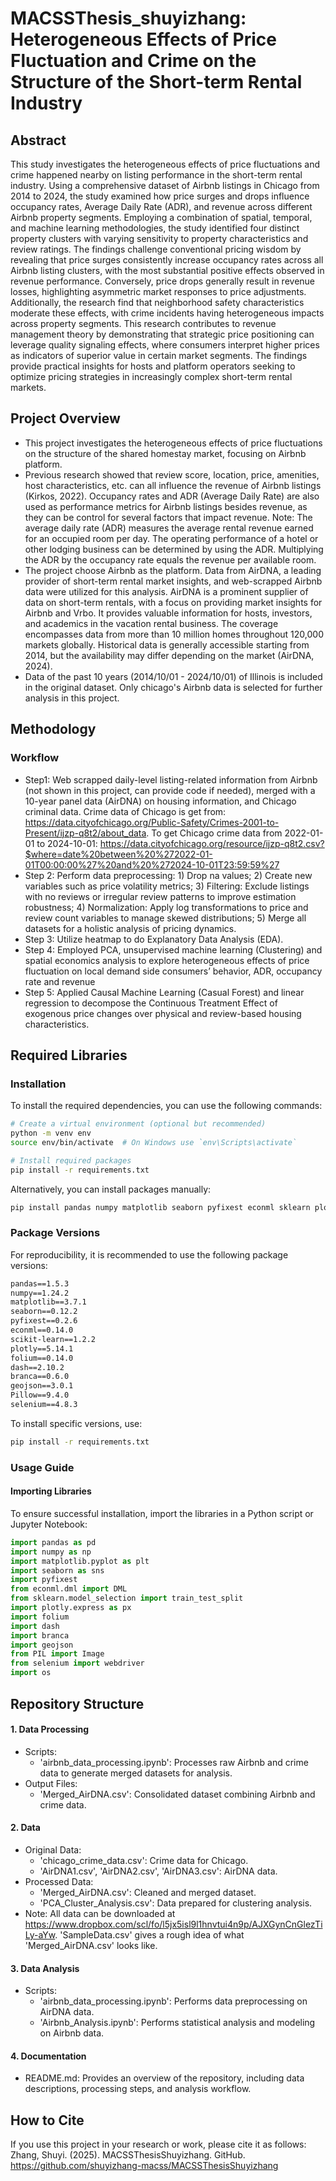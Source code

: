 # MACSSThesis_shuyizhang: Heterogeneous Effects of Price Fluctuation and Crime on the Structure of the Short-term Rental Industry

## Abstract
This study investigates the heterogeneous effects of price fluctuations and crime happened nearby on listing performance in the short-term rental industry. Using a comprehensive dataset of Airbnb listings in Chicago from 2014 to 2024, the study examined how price surges and drops influence occupancy rates, Average Daily Rate (ADR), and revenue across different Airbnb property segments. Employing a combination of spatial, temporal, and machine learning methodologies, the study identified four distinct property clusters with varying sensitivity to property characteristics and review ratings. The findings challenge conventional pricing wisdom by revealing that price surges consistently increase occupancy rates across all Airbnb listing clusters, with the most substantial positive effects observed in revenue performance. Conversely, price drops generally result in revenue losses, highlighting asymmetric market responses to price adjustments. Additionally, the research find that neighborhood safety characteristics moderate these effects, with crime incidents having heterogeneous impacts across property segments. This research contributes to revenue management theory by demonstrating that strategic price positioning can leverage quality signaling effects, where consumers interpret higher prices as indicators of superior value in certain market segments. The findings provide practical insights for hosts and platform operators seeking to optimize pricing strategies in increasingly complex short-term rental markets. 

## Project Overview
- This project investigates the heterogeneous effects of price fluctuations on the structure of the shared homestay market,  focusing on Airbnb platform.
- Previous research showed that review score, location, price, amenities, host characteristics, etc. can all influence the revenue of Airbnb listings (Kirkos, 2022). Occupancy rates and ADR (Average Daily Rate) are also used as performance metrics for Airbnb listings besides revenue, as they can be control for several factors that impact revenue.
Note: The average daily rate (ADR) measures the average rental revenue earned for an occupied room per day. The operating performance of a hotel or other lodging business can be determined by using the ADR. Multiplying the ADR by the occupancy rate equals the revenue per available room.
- The project choose Airbnb as the platform. Data from AirDNA, a leading provider of short-term rental market insights, and web-scrapped Airbnb data were utilized for this analysis. AirDNA is a prominent supplier of data on short-term rentals, with a focus on providing market insights for Airbnb and Vrbo. It provides valuable information for hosts, investors, and academics in the vacation rental business. The coverage encompasses data from more than 10 million homes throughout 120,000 markets globally. Historical data is generally accessible starting from 2014, but the availability may differ depending on the market (AirDNA, 2024). 
- Data of the past 10 years (2014/10/01 - 2024/10/01) of Illinois is included in the original dataset. Only chicago's Airbnb data is selected for further analysis in this project.

## Methodology
### Workflow
- Step1: Web scrapped daily-level listing-related information from Airbnb (not shown in this project, can provide code if needed), merged with a 10-year panel data (AirDNA) on housing information, and Chicago criminal data. Crime data of Chicago is get from: https://data.cityofchicago.org/Public-Safety/Crimes-2001-to-Present/ijzp-q8t2/about_data. To get Chicago crime data from 2022-01-01 to 2024-10-01: https://data.cityofchicago.org/resource/ijzp-q8t2.csv?$where=date%20between%20%272022-01-01T00:00:00%27%20and%20%272024-10-01T23:59:59%27
- Step 2: Perform data preprocessing: 1) Drop na values; 2) Create new variables such as price volatility metrics; 3) Filtering: Exclude listings with no reviews or irregular review patterns to improve estimation robustness; 4) Normalization: Apply log transformations to price and review count variables to manage skewed distributions; 5) Merge all datasets for a holistic analysis of pricing dynamics.
- Step 3: Utilize heatmap to do Explanatory Data Analysis (EDA).
- Step 4: Employed PCA, unsupervised machine learning (Clustering) and spatial economics analysis to explore heterogeneous effects of price
fluctuation on local demand side consumers’ behavior, ADR, occupancy rate and revenue
- Step 5: Applied Causal Machine Learning (Casual Forest) and linear regression to decompose the Continuous Treatment Effect of exogenous price changes over physical and review-based housing characteristics.

## Required Libraries
### Installation
To install the required dependencies, you can use the following commands:

```bash
# Create a virtual environment (optional but recommended)
python -m venv env
source env/bin/activate  # On Windows use `env\Scripts\activate`

# Install required packages
pip install -r requirements.txt
```

Alternatively, you can install packages manually:

```bash
pip install pandas numpy matplotlib seaborn pyfixest econml sklearn plotly folium dash branca geojson pillow selenium
```

### Package Versions
For reproducibility, it is recommended to use the following package versions:

```txt
pandas==1.5.3
numpy==1.24.2
matplotlib==3.7.1
seaborn==0.12.2
pyfixest==0.2.6
econml==0.14.0
scikit-learn==1.2.2
plotly==5.14.1
folium==0.14.0
dash==2.10.2
branca==0.6.0
geojson==3.0.1
Pillow==9.4.0
selenium==4.8.3
```

To install specific versions, use:

```bash
pip install -r requirements.txt
```

### Usage Guide

#### Importing Libraries
To ensure successful installation, import the libraries in a Python script or Jupyter Notebook:

```python
import pandas as pd
import numpy as np
import matplotlib.pyplot as plt
import seaborn as sns
import pyfixest
from econml.dml import DML
from sklearn.model_selection import train_test_split
import plotly.express as px
import folium
import dash
import branca
import geojson
from PIL import Image
from selenium import webdriver
import os
```

## Repository Structure
#### 1. Data Processing
- Scripts:
  - 'airbnb_data_processing.ipynb': Processes raw Airbnb and crime data to generate merged datasets for analysis.
- Output Files:
  - 'Merged_AirDNA.csv': Consolidated dataset combining Airbnb and crime data.

#### 2. Data
- Original Data:
  - 'chicago_crime_data.csv': Crime data for Chicago.
  - 'AirDNA1.csv', 'AirDNA2.csv', 'AirDNA3.csv': AirDNA data.
- Processed Data:
  - 'Merged_AirDNA.csv': Cleaned and merged dataset.
  - 'PCA_Cluster_Analysis.csv': Data prepared for clustering analysis.
- Note: All data can be downloaded at https://www.dropbox.com/scl/fo/l5jx5isl9l1hnvtui4n9p/AJXGynCnGlezTiLy-aYw. 'SampleData.csv' gives a rough idea of what 'Merged_AirDNA.csv' looks like.

#### 3. Data Analysis
- Scripts:
  - 'airbnb_data_processing.ipynb': Performs data preprocessing on AirDNA data.
  - 'Airbnb_Analysis.ipynb': Performs statistical analysis and modeling on Airbnb data.

#### 4. Documentation
- README.md: Provides an overview of the repository, including data descriptions, processing steps, and analysis workflow.

## How to Cite
If you use this project in your research or work, please cite it as follows:
Zhang, Shuyi. (2025). MACSSThesisShuyizhang. GitHub. https://github.com/shuyizhang-macss/MACSSThesisShuyizhang
